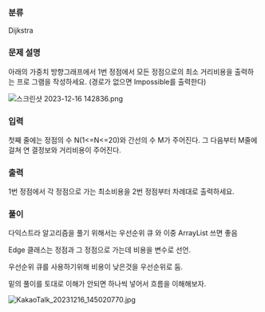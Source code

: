 ### 분류

Dijkstra

### 문제 설명

<p>
아래의 가중치 방향그래프에서 1번 정점에서 모든 정점으로의 최소 거리비용을 출력하는 프로
그램을 작성하세요. (경로가 없으면 Impossible를 출력한다)

![스크린샷 2023-12-16 142836.png](https://prod-files-secure.s3.us-west-2.amazonaws.com/f588df76-b460-41f2-b5ce-32ee2b9359a2/8c99e4a6-087b-4567-80df-d97706ff287f/%EC%8A%A4%ED%81%AC%EB%A6%B0%EC%83%B7_2023-12-16_142836.png)
</p>


### 입력

 <p> 첫째 줄에는 정점의 수 N(1<=N<=20)와 간선의 수 M가 주어진다. 그 다음부터 M줄에 걸쳐 연
결정보와 거리비용이 주어진다. </p>

### 출력

 <p>1번 정점에서 각 정점으로 가는 최소비용을 2번 정점부터 차례대로 출력하세요.</p>

### 풀이 

<p>다익스트라 알고리즘을 풀기 위해서는 우선순위 큐 와 이중 ArrayList 쓰면 좋음

Edge 클래스는 정점과 그 정점으로 가는데 비용을 변수로 선언.

우선순위 큐를 사용하기위해 비용이 낮은것을 우선순위로 둠.

밑의 풀이를 토대로 이해가 안되면 하나씩 넣어서 흐름을 이해해보자.

![KakaoTalk_20231216_145020770.jpg](https://prod-files-secure.s3.us-west-2.amazonaws.com/f588df76-b460-41f2-b5ce-32ee2b9359a2/b3427d12-70bf-4ee4-9f98-baa809269407/KakaoTalk_20231216_145020770.jpg)

</p>
